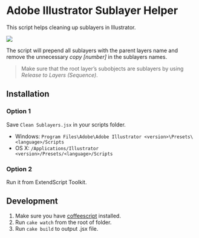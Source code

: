 # Adobe Illustrator Sublayer Helper

This script helps cleaning up sublayers in Illustrator. 

![](https://s3-us-west-2.amazonaws.com/sebastienlavoie.personal/adobe-illustrator-sublayers-cleaner.png)

The script will prepend all sublayers with the parent layers name and remove the unnecessary *copy [number]* in the sublayers names.

> Make sure that the root layer’s subobjects are sublayers by using *Release to Layers (Sequence)*.

## Installation

### Option 1

Save `Clean Sublayers.jsx` in your scripts folder.

- Windows: `Program Files\Adobe\Adobe Illustrator <version>\Presets\<language>/Scripts`
- OS X: `/Applications/Illustrator <version>/Presets/<language>/Scripts`

### Option 2

Run it from ExtendScript Toolkit.

## Development

1. Make sure you have [coffeescript](http://coffeescript.org) installed.
2. Run `cake watch` from the root of folder.
3. Run `cake build` to output .jsx file.
